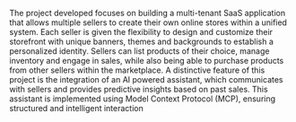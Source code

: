 The project developed focuses on building a multi-tenant SaaS application that allows multiple sellers to create their own online stores within a unified system. Each seller is given the flexibility to design and customize their storefront with unique banners, themes and backgrounds to establish a personalized identity. Sellers can list products of their choice, manage inventory and engage in sales, while also being able to purchase products from other sellers within the marketplace. A distinctive feature of this project is the integration of an AI powered assistant, which communicates with sellers and provides predictive insights based on past sales. This assistant is implemented using Model Context Protocol (MCP), ensuring structured and intelligent interaction
